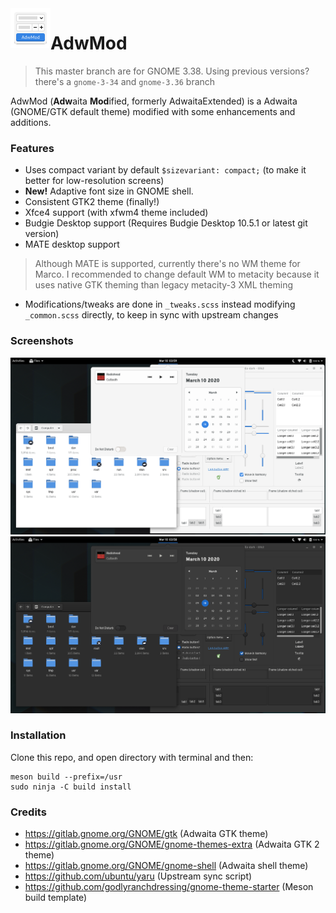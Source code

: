 <img src=".data/logo.svg" alt="AdwMod" align="left" width="64" height="64"/>

AdwMod
=====
> This master branch are for GNOME 3.38. Using previous versions? there's a `gnome-3-34` and `gnome-3.36` branch

AdwMod (**Adw**aita **Mod**ified, formerly AdwaitaExtended) is a Adwaita (GNOME/GTK default theme) modified with some enhancements and additions.

### Features
- Uses compact variant by default `$sizevariant: compact;` (to make it better for low-resolution screens)
- **New!** Adaptive font size in GNOME shell.
- Consistent GTK2 theme (finally!)
- Xfce4 support (with xfwm4 theme included)
- Budgie Desktop support (Requires Budgie Desktop 10.5.1 or latest git version)
- MATE desktop support
> Although MATE is supported, currently there's no WM theme for Marco. I recommended to change default WM to metacity because it uses native GTK theming than legacy metacity-3 XML theming
- Modifications/tweaks are done in `_tweaks.scss` instead modifying `_common.scss` directly, to keep in sync with upstream changes

### Screenshots
![Light](/.data/ss-light.png)
![Dark](/.data/ss-dark.png)

### Installation
Clone this repo, and open directory with terminal and then:
```
meson build --prefix=/usr
sudo ninja -C build install
```
### Credits
- https://gitlab.gnome.org/GNOME/gtk (Adwaita GTK theme)
- https://gitlab.gnome.org/GNOME/gnome-themes-extra (Adwaita GTK 2 theme)
- https://gitlab.gnome.org/GNOME/gnome-shell (Adwaita shell theme)
- https://github.com/ubuntu/yaru (Upstream sync script)
- https://github.com/godlyranchdressing/gnome-theme-starter (Meson build template)

